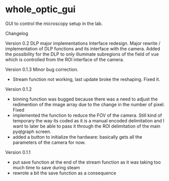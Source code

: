 # whole_optic_gui


GUI to control the microscopy setup in the lab.


Changelog

Version 0.2 DLP major implementations
    Interface redesign. Major rewrite / implementation of DLP functions and its interface with the camera.
    Added the possibility for the DLP to only illuminate subregions of the field of vue which is controlled from the ROI interface of the camera.


Version 0.1.3
Minor bug correction.
- Stream function not working, last update broke the reshaping. Fixed it. 


Version 0.1.2
- binning function was bugged because there was a need to adjust the redimention of the image array due to the change in the number of pixel. Fixed
- implemented the function to reduce the FOV of the camera. Still kind of temporary the way its coded as it is a manual encoded delimitation and I want to later be able to pass it through the ROI delimitation of the main pyqtgraph screen.
- added a button to initialize the hardware: basically gets all the parameters of the camera for now.


Version 0.1.1

- put save function at the end of the stream function as it was taking too much time to save during steam
- rewrote a bit the save function as a consequence

